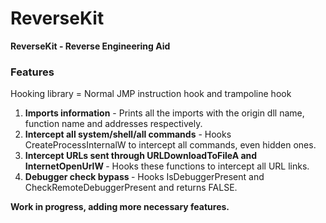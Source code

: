# ReverseKit

<b>ReverseKit - Reverse Engineering Aid</b>

### Features

Hooking library = Normal JMP instruction hook and trampoline hook

1. <b>Imports information</b> - Prints all the imports with the origin dll name, function name and addresses respectively.
2. <b>Intercept all system/shell/all commands</b> - Hooks CreateProcessInternalW to intercept all commands, even hidden ones.
3. <b>Intercept URLs sent through URLDownloadToFileA and InternetOpenUrlW </b> - Hooks these functions to intercept all URL links.
4. <b>Debugger check bypass </b> - Hooks IsDebuggerPresent and CheckRemoteDebuggerPresent and returns FALSE.

<b>Work in progress, adding more necessary features.</b>
